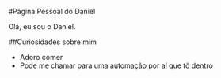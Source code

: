 #Página Pessoal do Daniel

Olá, eu sou o Daniel.


##Curiosidades sobre mim
  - Adoro comer
  - Pode me chamar para uma automação por aí que tô dentro
